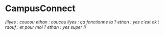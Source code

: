 # CampusConnect
/*ilyes : coucou 
ethan : coucou
ilyes : ça fonctionne la ?
ethan : yes c'est ok !
raouf : et pour moi ?
ethan : yes super !*/